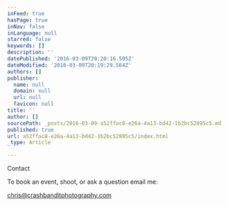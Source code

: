 ```yaml
---
inFeed: true
hasPage: true
inNav: false
inLanguage: null
starred: false
keywords: []
description: ''
datePublished: '2016-03-09T20:20:16.595Z'
dateModified: '2016-03-09T20:19:29.564Z'
authors: []
publisher:
  name: null
  domain: null
  url: null
  favicon: null
title: ''
author: []
sourcePath: _posts/2016-03-09-a52ffac8-e26a-4a13-bd42-1b2bc52895c5.md
published: true
url: a52ffac8-e26a-4a13-bd42-1b2bc52895c5/index.html
_type: Article

---
```

Contact

To book an event, shoot, or ask a question email me:

chris@crashbanditphotography.com